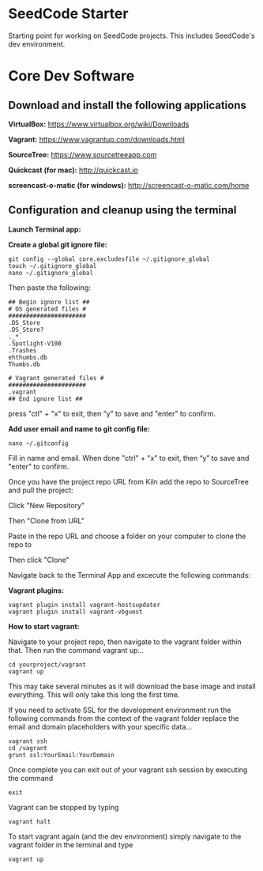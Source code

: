 # SeedCode Starter
Starting point for working on SeedCode projects. This includes SeedCode's dev environment.


Core Dev Software
=======================

Download and install the following applications
------------

**VirtualBox:**
https://www.virtualbox.org/wiki/Downloads

**Vagrant:**
https://www.vagrantup.com/downloads.html

**SourceTree:**
https://www.sourcetreeapp.com

**Quickcast (for mac):**
http://quickcast.io

**screencast-o-matic (for windows):**
http://screencast-o-matic.com/home

Configuration and cleanup using the terminal
------------
**Launch Terminal app:**

**Create a global git ignore file:**
```shell
git config --global core.excludesfile ~/.gitignore_global
touch ~/.gitignore_global
nano ~/.gitignore_global
```

Then paste the following:
```
## Begin ignore list ##
# OS generated files #
######################
.DS_Store
.DS_Store?
._*
.Spotlight-V100
.Trashes
ehthumbs.db
Thumbs.db

# Vagrant generated files #
######################
.vagrant
## End ignore list ##
```

press "ctl" + "x" to exit, then “y” to save and "enter" to confirm.

**Add user email and name to git config file:**
```shell
nano ~/.gitconfig
```

Fill in name and email. When done "ctrl" + "x" to exit, then “y” to save and "enter" to confirm.

Once you have the project repo URL from Kiln add the repo to SourceTree and pull the project:

Click "New Repository"

Then "Clone from URL"

Paste in the repo URL and choose a folder on your computer to clone the repo to

Then click "Clone"

Navigate back to the Terminal App and excecute the following commands:

**Vagrant plugins:**
```shell
vagrant plugin install vagrant-hostsupdater
vagrant plugin install vagrant-vbguest
```

**How to start vagrant:**

Navigate to your project repo, then navigate to the vagrant folder within that. Then run the command vagrant up...
```shell
cd yourproject/vagrant
vagrant up
```
This may take several minutes as it will download the base image and install everything. This will only take this long the first time.

If you need to activate SSL for the development environment run the following commands from the context of the vagrant folder replace the email and domain placeholders with your specific data...
```shell
vagrant ssh
cd /vagrant
grunt ssl:YourEmail:YourDomain
```

Once complete you can exit out of your vagrant ssh session by executing the command
```shell
exit
```

Vagrant can be stopped by typing
```shell
vagrant halt
```

To start vagrant again (and the dev environment) simply navigate to the vagrant folder in the terminal and type
```shell
vagrant up
```
